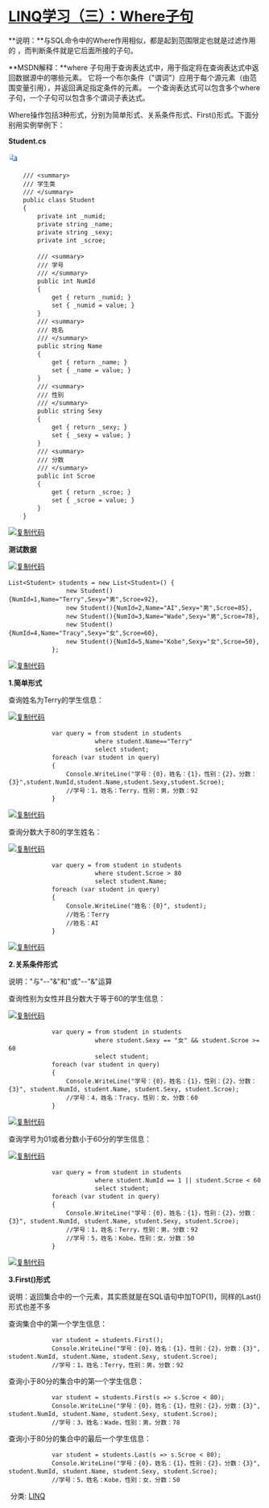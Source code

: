 # [LINQ学习（三）：Where子句](https://www.cnblogs.com/ForEvErNoME/archive/2012/07/23/2605630.html)



**说明：**与SQL命令中的Where作用相似，都是起到范围限定也就是过滤作用的 ，而判断条件就是它后面所接的子句。

**MSDN解释：**where 子句用于查询表达式中，用于指定将在查询表达式中返回数据源中的哪些元素。 它将一个布尔条件（"谓词"）应用于每个源元素（由范围变量引用），并返回满足指定条件的元素。 一个查询表达式可以包含多个where 子句，一个子句可以包含多个谓词子表达式。

 

Where操作包括3种形式，分别为简单形式、关系条件形式、First()形式。下面分别用实例举例下：

**Student.cs**

[![复制代码](LINQ%E5%AD%A6%E4%B9%A0%EF%BC%88%E4%B8%89%EF%BC%89%EF%BC%9AWhere%E5%AD%90%E5%8F%A5.assets/copycode.gif)](javascript:void(0);)

```
    /// <summary>
    /// 学生类
    /// </summary>
    public class Student
    {
        private int _numid;       
        private string _name;        
        private string _sexy;
        private int _scroe;

        /// <summary>
        /// 学号
        /// </summary>
        public int NumId
        {
            get { return _numid; }
            set { _numid = value; }
        }
        /// <summary>
        /// 姓名
        /// </summary>
        public string Name
        {
            get { return _name; }
            set { _name = value; }
        }
        /// <summary>
        /// 性别
        /// </summary>
        public string Sexy
        {
            get { return _sexy; }
            set { _sexy = value; }
        }
        /// <summary>
        /// 分数
        /// </summary>
        public int Scroe
        {
            get { return _scroe; }
            set { _scroe = value; }
        }
    }
```

[![复制代码](https://common.cnblogs.com/images/copycode.gif)](javascript:void(0);)

**测试数据**

[![复制代码](https://common.cnblogs.com/images/copycode.gif)](javascript:void(0);)

```
List<Student> students = new List<Student>() { 
                new Student(){NumId=1,Name="Terry",Sexy="男",Scroe=92},
                new Student(){NumId=2,Name="AI",Sexy="男",Scroe=85},
                new Student(){NumId=3,Name="Wade",Sexy="男",Scroe=78},
                new Student(){NumId=4,Name="Tracy",Sexy="女",Scroe=60},
                new Student(){NumId=5,Name="Kobe",Sexy="女",Scroe=50},
            };
```

[![复制代码](https://common.cnblogs.com/images/copycode.gif)](javascript:void(0);)

 

**1.简单形式**

查询姓名为Terry的学生信息：

[![复制代码](https://common.cnblogs.com/images/copycode.gif)](javascript:void(0);)

```
            var query = from student in students
                        where student.Name=="Terry"
                        select student;
            foreach (var student in query)
            {
                Console.WriteLine("学号：{0}，姓名：{1}，性别：{2}，分数：{3}",student.NumId,student.Name,student.Sexy,student.Scroe);
                //学号：1，姓名：Terry，性别：男，分数：92
            }
```

[![复制代码](https://common.cnblogs.com/images/copycode.gif)](javascript:void(0);)

查询分数大于80的学生姓名：

[![复制代码](https://common.cnblogs.com/images/copycode.gif)](javascript:void(0);)

```
            var query = from student in students
                        where student.Scroe > 80
                        select student.Name;
            foreach (var student in query)
            {
                Console.WriteLine("姓名：{0}", student);
                //姓名：Terry
                //姓名：AI
            }
```

[![复制代码](https://common.cnblogs.com/images/copycode.gif)](javascript:void(0);)

 

**2.关系条件形式**

说明："与"--"&"和"或"--"&"运算

查询性别为女性并且分数大于等于60的学生信息：

[![复制代码](https://common.cnblogs.com/images/copycode.gif)](javascript:void(0);)

```
            var query = from student in students
                        where student.Sexy == "女" && student.Scroe >= 60
                        select student;
            foreach (var student in query)
            {
                Console.WriteLine("学号：{0}，姓名：{1}，性别：{2}，分数：{3}", student.NumId, student.Name, student.Sexy, student.Scroe);
                //学号：4，姓名：Tracy，性别：女，分数：60
            }
```

[![复制代码](https://common.cnblogs.com/images/copycode.gif)](javascript:void(0);)

 查询学号为01或者分数小于60分的学生信息：

[![复制代码](https://common.cnblogs.com/images/copycode.gif)](javascript:void(0);)

```
            var query = from student in students
                        where student.NumId == 1 || student.Scroe < 60
                        select student;
            foreach (var student in query)
            {
                Console.WriteLine("学号：{0}，姓名：{1}，性别：{2}，分数：{3}", student.NumId, student.Name, student.Sexy, student.Scroe);
                //学号：1，姓名：Terry，性别：男，分数：92
                //学号：5，姓名：Kobe，性别：女，分数：50
            }
```

[![复制代码](https://common.cnblogs.com/images/copycode.gif)](javascript:void(0);)

 

**3.First()形式**

说明：返回集合中的一个元素，其实质就是在SQL语句中加TOP(1)，同样的Last()形式也差不多

查询集合中的第一个学生信息：

```
            var student = students.First();
            Console.WriteLine("学号：{0}，姓名：{1}，性别：{2}，分数：{3}", student.NumId, student.Name, student.Sexy, student.Scroe);
            //学号：1，姓名：Terry，性别：男，分数：92
```

查询小于80分的集合中的第一个学生信息：

```
            var student = students.First(s => s.Scroe < 80);
            Console.WriteLine("学号：{0}，姓名：{1}，性别：{2}，分数：{3}", student.NumId, student.Name, student.Sexy, student.Scroe);
            //学号：3，姓名：Wade，性别：男，分数：78
```

查询小于80分的集合中的最后一个学生信息：

```
            var student = students.Last(s => s.Scroe < 80);
            Console.WriteLine("学号：{0}，姓名：{1}，性别：{2}，分数：{3}", student.NumId, student.Name, student.Sexy, student.Scroe);
            //学号：5，姓名：Kobe，性别：女，分数：50
```

 

 

​    分类:             [LINQ](https://www.cnblogs.com/ForEvErNoME/category/382950.html)



